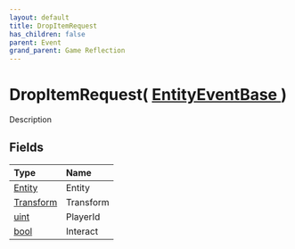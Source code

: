 ```yaml
---
layout: default
title: DropItemRequest
has_children: false
parent: Event
grand_parent: Game Reflection
---
```

# DropItemRequest( [ EntityEventBase ](/riftbreaker-wiki/docs/game-reflection/events/entity_event_base/) )
Description 

## Fields

| Type | Name |
|:----------|:--------------|
| [Entity](/riftbreaker-wiki/docs/game-reflection/classes/entity/) | Entity |
| [Transform](/riftbreaker-wiki/docs/game-reflection/classes/transform/) | Transform |
| [uint](/riftbreaker-wiki/docs/game-reflection/components/uint/) | PlayerId |
| [bool](/riftbreaker-wiki/docs/game-reflection/components/bool/) | Interact |


